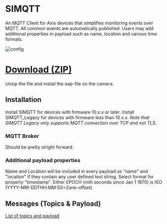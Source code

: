 # SIMQTT

An MQTT Client for Axis devices that simplifies monitoring events over MQTT. All common events are automatically published. Users may add additional properties in payload such as name, location and various time formats.


![config](https://files.juhlin.me/image/UYJMBDEHGD)

# [Download (ZIP)](https://api.aintegration.team/acap/simqtt?source=github)
Unzip the file and install the eap-file on the camera.

## Installation

Install SIMQTT for devices with firmware 10.x.x or later.  Install SIMQTT_Legacy for devices with firmware less  than 10.x.x. _Note that SIMQTT Legacy only supports MQTT connection over TCP and not TLS._

### MQTT Broker
Should be pretty stright forward.

### Additional payload properties
Name and Location will be included in every payload as "name" and "location" if they contain any user defined text string.
Select format for property "timestamp".  Either EPOCH (milli seconds since Jan 1 1970) is ISO (YYYY-MM-DDTHH:MM:SS+Zone-offset)

## Messages (Topics & Payload)
[List of topics and payload](https://github.com/pandosme/acaps/blob/master/simqtt/topics.md)
